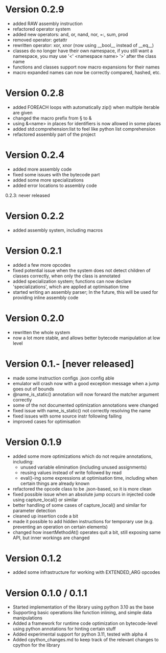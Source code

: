 
# Version 0.2.9
- added RAW assembly instruction
- refactored operator system
- added new operators: and, or, nand, nor, =:, sum, prod 
- removed operator: getattr
- rewritten operator: xor, xnor (now using \_\_bool__ instead of \_\_eq__)
- classes do no longer have their own namespace, if you still want a namespace, you may use '\<' \<namespace name> '\>' after the class name
- functions and classes support now macro expansions for their names
- macro expanded names can now be correctly compared, hashed, etc.

# Version 0.2.8
- added FOREACH loops with automatically zip() when multiple iterable are given
- changed the macro prefix from § to &
- using &\<name> in places for identifiers is now allowed in some places
- added std:comprehension:list to feel like python list comprehension
- refactored assembly part of the project

# Version 0.2.4
- added more assembly code
- fixed some issues with the bytecode part
- added some more specializations
- added error locations to assembly code

0.2.3: never released

# Version 0.2.2
- added assembly system, including macros

# Version 0.2.1
- added a few more opcodes
- fixed potential issue when the system does not detect children of classes correctly, when only the class is annotated
- added specialization system; functions can now declare 'specializations', which are applied at optimisation time
- started writing an assembly parser; In the future, this will be used for providing inline assembly code

# Version 0.2.0
- rewritten the whole system
- now a lot more stable, and allows better bytecode manipulation at low level

# Version 0.1.- [never released]
- made some instruction configs .json config able
- emulator will crash now with a good exception message when a jump goes out of bounds
- @name_is_static() annotation will now forward the matcher argument correctly
- some of the not documented optimization annotations were changed
- fixed issue with name_is_static() not correctly resolving the name
- fixed issues with some source instr following failing
- improved cases for optimisation

# Version 0.1.9
- added some more optimizations which do not require annotations, including:
  - unused variable elimination (including unused assignments)
  - reusing values instead of write followed by read
  - eval()-ing some expressions at optimisation time, including when certain things are already known
- refactored the opcode class to be .json-based, so it is more clean
- fixed possible issue when an absolute jump occurs in injected code using capture_local() or similar
- better handling of some cases of capture_local() and similar for parameter detection
- cleaned up insertion code a bit
- made it possible to add hidden instructions for temporary use (e.g. preventing an operation on certain elements)
- changed how insertMethodAt() operates quit a bit, still exposing same API, but inner workings are changed

# Version 0.1.2
- added some infrastructure for working with EXTENDED_ARG opcodes 

# Version 0.1.0 / 0.1.1
    
- Started implementation of the library using python 3.10 as the base
- Supporting basic operations like function inlining, and simple data manipulations
- Added a framework for runtime code optimization on bytecode-level using python annotations for hinting certain stuff
- Added experimental support for python 3.11, tested with alpha 4
- Added cpython_changes.md to keep track of the relevant changes to cpython for the library 
